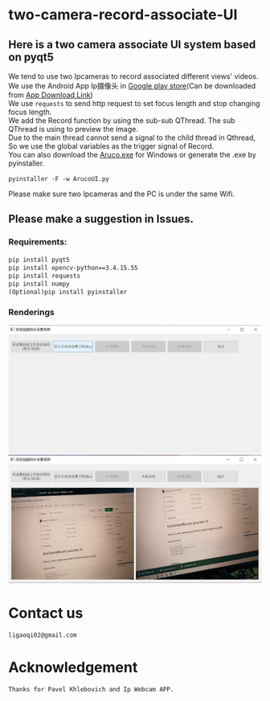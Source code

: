 # two-camera-record-associate-UI
## Here is a two camera associate UI system based on pyqt5
We tend to use two Ipcameras to record associated different views' videos.  
We use the Android App Ip摄像头 in [Google play store](https://play.google.com/)(Can be downloaded from [App Download Link](https://play.google.com/store/apps/details?id=com.pas.webcam))   
We use `requests` to send http request to set focus length and stop changing focus length.  
We add the Record function by using the sub-sub QThread. The sub QThread is using to preview the image.  
Due to the main thread cannot send a signal to the child thread in Qthread, So we use the global variables as the trigger signal of Record.  
You can also download the [Aruco.exe](https://drive.google.com/file/d/1ws_l0VVdyTUz5JrJlbCa8dCuI5RnmZ15/view?usp=share_link) for Windows or generate the .exe by pyinstaller.  
```
pyinstaller -F -w ArucoUI.py
```
Please make sure two Ipcameras and the PC is under the same Wifi.  
## Please make a suggestion in Issues.
### Requirements:
```
pip install pyqt5
pip install opencv-python==3.4.15.55
pip install requests
pip install numpy
(Optional)pip install pyinstaller
```
### Renderings
![image](Rendering1.png)
![image](Rendering2.png)

# Contact us
```
ligaoqi02@gmail.com
```
# Acknowledgement
```
Thanks for Pavel Khlebovich and Ip Webcam APP.
```
